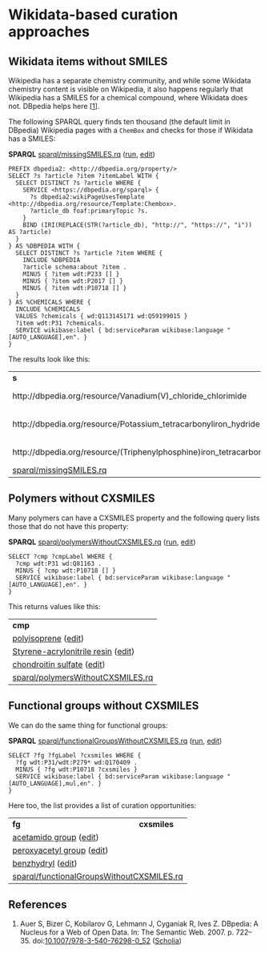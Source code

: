 # Wikidata-based curation approaches

## Wikidata items without SMILES

Wikipedia has a separate chemistry community, and while some Wikidata chemistry content is visible on
<a name="tp1">Wikipedia</a>, it also happens regularly that Wikipedia has a <a name="tp2">SMILES</a> for a chemical compound, where Wikidata
does not. DBpedia helps here [<a href="#citeref1">1</a>].

The following SPARQL query finds ten thousand (the default limit in <a name="tp3">DBpedia</a>) Wikipedia pages with 
a `ChemBox` and checks for those if Wikidata has a SMILES:

**SPARQL** [sparql/missingSMILES.rq](sparql/missingSMILES.code.html) ([run](https://query.wikidata.org/embed.html#PREFIX%20dbpedia2%3A%20%3Chttp%3A%2F%2Fdbpedia.org%2Fproperty%2F%3E%0A%0ASELECT%20%3Fs%20%3Farticle%20%3Fitem%20%3FitemLabel%20WITH%20%7B%0A%20%20SELECT%20DISTINCT%20%3Fs%20%3Farticle%20WHERE%20%7B%0A%20%20%20%20SERVICE%20%3Chttps%3A%2F%2Fdbpedia.org%2Fsparql%3E%20%7B%0A%20%20%20%20%20%20%3Fs%20dbpedia2%3AwikiPageUsesTemplate%20%3Chttp%3A%2F%2Fdbpedia.org%2Fresource%2FTemplate%3AChembox%3E.%0A%20%20%20%20%20%20%3Farticle_db%20foaf%3AprimaryTopic%20%3Fs.%0A%20%20%20%20%7D%0A%20%20%20%20BIND%20%28IRI%28REPLACE%28STR%28%3Farticle_db%29%2C%20%22http%3A%2F%2F%22%2C%20%22https%3A%2F%2F%22%2C%20%22i%22%29%29%20AS%20%3Farticle%29%0A%20%20%7D%0A%7D%20AS%20%25DBPEDIA%20WITH%20%7B%0A%20%20SELECT%20DISTINCT%20%3Fs%20%3Farticle%20%3Fitem%20WHERE%20%7B%0A%20%20%20%20INCLUDE%20%25DBPEDIA%0A%20%20%20%20%3Farticle%20schema%3Aabout%20%3Fitem%20.%0A%20%20%20%20MINUS%20%7B%20%3Fitem%20wdt%3AP233%20%5B%5D%20%7D%0A%20%20%20%20MINUS%20%7B%20%3Fitem%20wdt%3AP2017%20%5B%5D%20%7D%0A%20%20%20%20MINUS%20%7B%20%3Fitem%20wdt%3AP10718%20%5B%5D%20%7D%0A%20%20%7D%0A%7D%20AS%20%25CHEMICALS%20WHERE%20%7B%0A%20%20INCLUDE%20%25CHEMICALS%0A%20%20VALUES%20%3Fchemicals%20%7B%20wd%3AQ113145171%20wd%3AQ59199015%20%7D%0A%20%20%3Fitem%20wdt%3AP31%20%3Fchemicals.%0A%20%20SERVICE%20wikibase%3Alabel%20%7B%20bd%3AserviceParam%20wikibase%3Alanguage%20%22%5BAUTO_LANGUAGE%5D%2Cen%22.%20%7D%0A%7D%0A), [edit](https://query.wikidata.org/#PREFIX%20dbpedia2%3A%20%3Chttp%3A%2F%2Fdbpedia.org%2Fproperty%2F%3E%0A%0ASELECT%20%3Fs%20%3Farticle%20%3Fitem%20%3FitemLabel%20WITH%20%7B%0A%20%20SELECT%20DISTINCT%20%3Fs%20%3Farticle%20WHERE%20%7B%0A%20%20%20%20SERVICE%20%3Chttps%3A%2F%2Fdbpedia.org%2Fsparql%3E%20%7B%0A%20%20%20%20%20%20%3Fs%20dbpedia2%3AwikiPageUsesTemplate%20%3Chttp%3A%2F%2Fdbpedia.org%2Fresource%2FTemplate%3AChembox%3E.%0A%20%20%20%20%20%20%3Farticle_db%20foaf%3AprimaryTopic%20%3Fs.%0A%20%20%20%20%7D%0A%20%20%20%20BIND%20%28IRI%28REPLACE%28STR%28%3Farticle_db%29%2C%20%22http%3A%2F%2F%22%2C%20%22https%3A%2F%2F%22%2C%20%22i%22%29%29%20AS%20%3Farticle%29%0A%20%20%7D%0A%7D%20AS%20%25DBPEDIA%20WITH%20%7B%0A%20%20SELECT%20DISTINCT%20%3Fs%20%3Farticle%20%3Fitem%20WHERE%20%7B%0A%20%20%20%20INCLUDE%20%25DBPEDIA%0A%20%20%20%20%3Farticle%20schema%3Aabout%20%3Fitem%20.%0A%20%20%20%20MINUS%20%7B%20%3Fitem%20wdt%3AP233%20%5B%5D%20%7D%0A%20%20%20%20MINUS%20%7B%20%3Fitem%20wdt%3AP2017%20%5B%5D%20%7D%0A%20%20%20%20MINUS%20%7B%20%3Fitem%20wdt%3AP10718%20%5B%5D%20%7D%0A%20%20%7D%0A%7D%20AS%20%25CHEMICALS%20WHERE%20%7B%0A%20%20INCLUDE%20%25CHEMICALS%0A%20%20VALUES%20%3Fchemicals%20%7B%20wd%3AQ113145171%20wd%3AQ59199015%20%7D%0A%20%20%3Fitem%20wdt%3AP31%20%3Fchemicals.%0A%20%20SERVICE%20wikibase%3Alabel%20%7B%20bd%3AserviceParam%20wikibase%3Alanguage%20%22%5BAUTO_LANGUAGE%5D%2Cen%22.%20%7D%0A%7D%0A))

```sparql
PREFIX dbpedia2: <http://dbpedia.org/property/>
SELECT ?s ?article ?item ?itemLabel WITH {
  SELECT DISTINCT ?s ?article WHERE {
    SERVICE <https://dbpedia.org/sparql> {
      ?s dbpedia2:wikiPageUsesTemplate <http://dbpedia.org/resource/Template:Chembox>.
      ?article_db foaf:primaryTopic ?s.
    }
    BIND (IRI(REPLACE(STR(?article_db), "http://", "https://", "i")) AS ?article)
  }
} AS %DBPEDIA WITH {
  SELECT DISTINCT ?s ?article ?item WHERE {
    INCLUDE %DBPEDIA
    ?article schema:about ?item .
    MINUS { ?item wdt:P233 [] }
    MINUS { ?item wdt:P2017 [] }
    MINUS { ?item wdt:P10718 [] }
  }
} AS %CHEMICALS WHERE {
  INCLUDE %CHEMICALS
  VALUES ?chemicals { wd:Q113145171 wd:Q59199015 }
  ?item wdt:P31 ?chemicals.
  SERVICE wikibase:label { bd:serviceParam wikibase:language "[AUTO_LANGUAGE],en". }
}
```

The results look like this:

<table>
  <tr>
    <td><b>s</b></td>
    <td><b>article</b></td>
    <td><b>item</b></td>
  </tr>
  <tr>
    <td>http://dbpedia.org/resource/Vanadium(V)_chloride_chlorimide</td>
    <td>https://en.wikipedia.org/wiki/Vanadium(V)_chloride_chlorimide</td>
    <td><a href="https://scholia.toolforge.org/Q100341984">vanadium(V) chloride chlorimide</a> (<a href="http://www.wikidata.org/entity/Q100341984">edit</a>)</td>
  </tr>
  <tr>
    <td>http://dbpedia.org/resource/Potassium_tetracarbonyliron_hydride</td>
    <td>https://en.wikipedia.org/wiki/Potassium_tetracarbonyliron_hydride</td>
    <td><a href="https://scholia.toolforge.org/Q100552750">potassium tetracarbonyliron hydride</a> (<a href="http://www.wikidata.org/entity/Q100552750">edit</a>)</td>
  </tr>
  <tr>
    <td>http://dbpedia.org/resource/(Triphenylphosphine)iron_tetracarbonyl</td>
    <td>https://en.wikipedia.org/wiki/(Triphenylphosphine)iron_tetracarbonyl</td>
    <td><a href="https://scholia.toolforge.org/Q100693702">(triphenylphosphine)iron tetracarbonyl</a> (<a href="http://www.wikidata.org/entity/Q100693702">edit</a>)</td>
  </tr>
  <tr><td colspan="2"><a href="sparql/missingSMILES.code.html">sparql/missingSMILES.rq</a></td></tr>
</table>

## Polymers without CXSMILES

Many <a name="tp4">polymers</a> can have a <a name="tp5">CXSMILES</a> property and the following query lists those that do not
have this property:

**SPARQL** [sparql/polymersWithoutCXSMILES.rq](sparql/polymersWithoutCXSMILES.code.html) ([run](https://query.wikidata.org/embed.html#SELECT%20%3Fcmp%20%3FcmpLabel%20WHERE%20%7B%0A%20%20%3Fcmp%20wdt%3AP31%20wd%3AQ81163%20.%0A%20%20MINUS%20%7B%20%3Fcmp%20wdt%3AP10718%20%5B%5D%20%7D%0A%20%20SERVICE%20wikibase%3Alabel%20%7B%20bd%3AserviceParam%20wikibase%3Alanguage%20%22%5BAUTO_LANGUAGE%5D%2Cen%22.%20%7D%0A%7D%0A), [edit](https://query.wikidata.org/#SELECT%20%3Fcmp%20%3FcmpLabel%20WHERE%20%7B%0A%20%20%3Fcmp%20wdt%3AP31%20wd%3AQ81163%20.%0A%20%20MINUS%20%7B%20%3Fcmp%20wdt%3AP10718%20%5B%5D%20%7D%0A%20%20SERVICE%20wikibase%3Alabel%20%7B%20bd%3AserviceParam%20wikibase%3Alanguage%20%22%5BAUTO_LANGUAGE%5D%2Cen%22.%20%7D%0A%7D%0A))

```sparql
SELECT ?cmp ?cmpLabel WHERE {
  ?cmp wdt:P31 wd:Q81163 .
  MINUS { ?cmp wdt:P10718 [] }
  SERVICE wikibase:label { bd:serviceParam wikibase:language "[AUTO_LANGUAGE],en". }
}
```

This returns values like this:

<table>
  <tr>
    <td><b>cmp</b></td>
  </tr>
  <tr>
    <td><a href="https://scholia.toolforge.org/Q145126">polyisoprene</a> (<a href="http://www.wikidata.org/entity/Q145126">edit</a>)</td>
  </tr>
  <tr>
    <td><a href="https://scholia.toolforge.org/Q146415">Styrene-acrylonitrile resin</a> (<a href="http://www.wikidata.org/entity/Q146415">edit</a>)</td>
  </tr>
  <tr>
    <td><a href="https://scholia.toolforge.org/Q408014">chondroitin sulfate</a> (<a href="http://www.wikidata.org/entity/Q408014">edit</a>)</td>
  </tr>
  <tr><td colspan="2"><a href="sparql/polymersWithoutCXSMILES.code.html">sparql/polymersWithoutCXSMILES.rq</a></td></tr>
</table>

## Functional groups without CXSMILES

We can do the same thing for <a name="tp6">functional groups</a>:

**SPARQL** [sparql/functionalGroupsWithoutCXSMILES.rq](sparql/functionalGroupsWithoutCXSMILES.code.html) ([run](https://query.wikidata.org/embed.html#SELECT%20%3Ffg%20%3FfgLabel%20%3Fcxsmiles%20WHERE%20%7B%0A%20%20%3Ffg%20wdt%3AP31%2Fwdt%3AP279*%20wd%3AQ170409%20.%0A%20%20MINUS%20%7B%20%3Ffg%20wdt%3AP10718%20%3Fcxsmiles%20%7D%0A%20%20SERVICE%20wikibase%3Alabel%20%7B%20bd%3AserviceParam%20wikibase%3Alanguage%20%22%5BAUTO_LANGUAGE%5D%2Cmul%2Cen%22.%20%7D%0A%7D%0A), [edit](https://query.wikidata.org/#SELECT%20%3Ffg%20%3FfgLabel%20%3Fcxsmiles%20WHERE%20%7B%0A%20%20%3Ffg%20wdt%3AP31%2Fwdt%3AP279*%20wd%3AQ170409%20.%0A%20%20MINUS%20%7B%20%3Ffg%20wdt%3AP10718%20%3Fcxsmiles%20%7D%0A%20%20SERVICE%20wikibase%3Alabel%20%7B%20bd%3AserviceParam%20wikibase%3Alanguage%20%22%5BAUTO_LANGUAGE%5D%2Cmul%2Cen%22.%20%7D%0A%7D%0A))

```sparql
SELECT ?fg ?fgLabel ?cxsmiles WHERE {
  ?fg wdt:P31/wdt:P279* wd:Q170409 .
  MINUS { ?fg wdt:P10718 ?cxsmiles }
  SERVICE wikibase:label { bd:serviceParam wikibase:language "[AUTO_LANGUAGE],mul,en". }
}
```

Here too, the list provides a list of curation opportunities:

<table>
  <tr>
    <td><b>fg</b></td>
    <td><b>cxsmiles</b></td>
  </tr>
  <tr>
    <td><a href="https://scholia.toolforge.org/Q2633793">acetamido group</a> (<a href="http://www.wikidata.org/entity/Q2633793">edit</a>)</td>
    <td></td>
  </tr>
  <tr>
    <td><a href="https://scholia.toolforge.org/Q2633806">peroxyacetyl group</a> (<a href="http://www.wikidata.org/entity/Q2633806">edit</a>)</td>
    <td></td>
  </tr>
  <tr>
    <td><a href="https://scholia.toolforge.org/Q2896782">benzhydryl</a> (<a href="http://www.wikidata.org/entity/Q2896782">edit</a>)</td>
    <td></td>
  </tr>
  <tr><td colspan="2"><a href="sparql/functionalGroupsWithoutCXSMILES.code.html">sparql/functionalGroupsWithoutCXSMILES.rq</a></td></tr>
</table>

## References

1. <a name="citeref1"></a> Auer S, Bizer C, Kobilarov G, Lehmann J, Cyganiak R, Ives Z. DBpedia: A Nucleus for a Web of Open Data. In: The Semantic Web. 2007. p. 722–35.  doi:[10.1007/978-3-540-76298-0_52](https://doi.org/10.1007/978-3-540-76298-0_52) ([Scholia](https://scholia.toolforge.org/doi/10.1007/978-3-540-76298-0_52))

